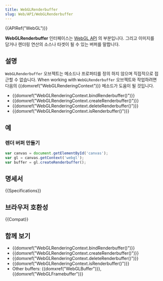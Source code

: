 ```yaml
---
title: WebGLRenderbuffer
slug: Web/API/WebGLRenderbuffer
---
```

{{APIRef("WebGL")}}

**WebGLRenderbuffer** 인터페이스는 [WebGL API](/ko/docs/Web/API/WebGL_API) 의 부분입니다. 그리고 이미지를 담거나 렌더링 연산의 소스나 타겟이 될 수 있는 버퍼를 말합니다.

## 설명

`WebGLRenderbuffer` 오브젝트는 메소드나 프로퍼티를 정의 하지 않으며 직접적으로 접근할 수 없습니다. When working with `WebGLRenderbuffer` 오브젝트와 작업하려면 다음의 {{domxref("WebGLRenderingContext")}} 메소드가 도움이 될 것입니다.

- {{domxref("WebGLRenderingContext.bindRenderbuffer()")}}
- {{domxref("WebGLRenderingContext.createRenderbuffer()")}}
- {{domxref("WebGLRenderingContext.deleteRenderbuffer()")}}
- {{domxref("WebGLRenderingContext.isRenderbuffer()")}}

## 예

### 렌더 버퍼 만들기

```js
var canvas = document.getElementById('canvas');
var gl = canvas.getContext('webgl');
var buffer = gl.createRenderbuffer();
```

## 명세서

{{Specifications}}

## 브라우저 호환성

{{Compat}}

## 함께 보기

- {{domxref("WebGLRenderingContext.bindRenderbuffer()")}}
- {{domxref("WebGLRenderingContext.createRenderbuffer()")}}
- {{domxref("WebGLRenderingContext.deleteRenderbuffer()")}}
- {{domxref("WebGLRenderingContext.isRenderbuffer()")}}
- Other buffers: {{domxref("WebGLBuffer")}}, {{domxref("WebGLFramebuffer")}}
